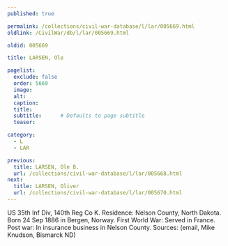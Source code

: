 ```yaml
---
published: true

permalink: /collections/civil-war-database/l/lar/005669.html
oldlink: /CivilWar/db/l/lar/005669.html

oldid: 005669

title: LARSEN, Ole

pagelist:
  exclude: false
  order: 5669
  image: 
  alt:
  caption:
  title:
  subtitle:      # Defaults to page subtitle
  teaser:

category: 
  - L 
  - LAR

previous:
  title: LARSEN, Ole B.
  url: /collections/civil-war-database/l/lar/005668.html  
next:
  title: LARSEN, Oliver
  url: /collections/civil-war-database/l/lar/005670.html   
---
```

US 35th Inf Div, 140th Reg Co K. Residence: Nelson County, North Dakota. Born 24 Sep 1886 in Bergen, Norway. First World War: Served in France. Post war: In insurance business in Nelson County. Sources: (email, Mike Knudson, Bismarck ND)